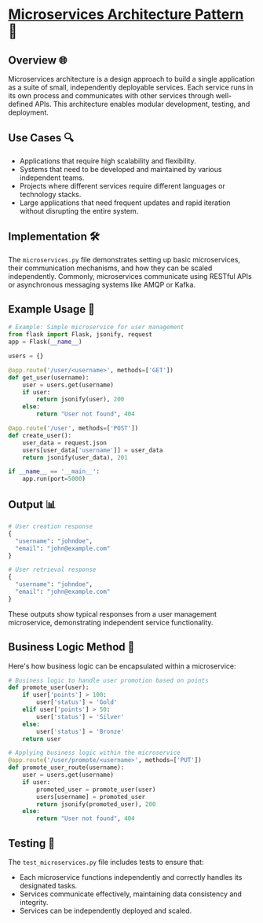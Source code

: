 # [Microservices Architecture Pattern](../) 🧩

## Overview 🌐
Microservices architecture is a design approach to build a single application as a suite of small, independently deployable services. Each service runs in its own process and communicates with other services through well-defined APIs. This architecture enables modular development, testing, and deployment.

## Use Cases 🔍
- Applications that require high scalability and flexibility.
- Systems that need to be developed and maintained by various independent teams.
- Projects where different services require different languages or technology stacks.
- Large applications that need frequent updates and rapid iteration without disrupting the entire system.

## Implementation 🛠️
The `microservices.py` file demonstrates setting up basic microservices, their communication mechanisms, and how they can be scaled independently. Commonly, microservices communicate using RESTful APIs or asynchronous messaging systems like AMQP or Kafka.

## Example Usage 📝
```python
# Example: Simple microservice for user management
from flask import Flask, jsonify, request
app = Flask(__name__)

users = {}

@app.route('/user/<username>', methods=['GET'])
def get_user(username):
    user = users.get(username)
    if user:
        return jsonify(user), 200
    else:
        return "User not found", 404

@app.route('/user', methods=['POST'])
def create_user():
    user_data = request.json
    users[user_data['username']] = user_data
    return jsonify(user_data), 201

if __name__ == '__main__':
    app.run(port=5000)
```

## Output 📊
```python
# User creation response
{
  "username": "johndoe",
  "email": "john@example.com"
}

# User retrieval response
{
  "username": "johndoe",
  "email": "john@example.com"
}


```
These outputs show typical responses from a user management microservice, demonstrating independent service functionality.

## Business Logic Method 🧠

Here's how business logic can be encapsulated within a microservice:
```python
# Business logic to handle user promotion based on points
def promote_user(user):
    if user['points'] > 100:
        user['status'] = 'Gold'
    elif user['points'] > 50:
        user['status'] = 'Silver'
    else:
        user['status'] = 'Bronze'
    return user

# Applying business logic within the microservice
@app.route('/user/promote/<username>', methods=['PUT'])
def promote_user_route(username):
    user = users.get(username)
    if user:
        promoted_user = promote_user(user)
        users[username] = promoted_user
        return jsonify(promoted_user), 200
    else:
        return "User not found", 404

```
## Testing 🧪

The `test_microservices.py` file includes tests to ensure that:

- Each microservice functions independently and correctly handles its designated tasks.
- Services communicate effectively, maintaining data consistency and integrity.
- Services can be independently deployed and scaled.